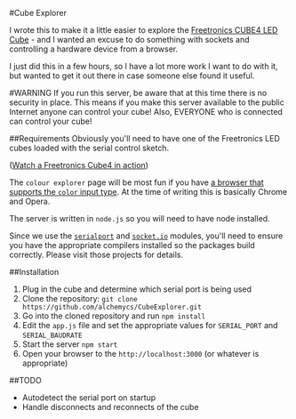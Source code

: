 #Cube Explorer

I wrote this to make it a little easier to explore the
[Freetronics CUBE4 LED Cube](http://www.freetronics.com/products/cube4-4x4x4-rgb-led-cube) - and I wanted an excuse to do something with sockets and controlling a hardware device from a browser.

I just did this in a few hours, so I have a lot more work I want to do with it, but wanted to get it out there in case
someone else found it useful.

#WARNING
If you run this server, be aware that at this time there is no security in place. This means if you make this server
available to the public Internet anyone can control your cube! Also, EVERYONE who is connected can control your cube!

##Requirements
Obviously you'll need to have one of the Freetronics LED cubes loaded with the serial control sketch.

([Watch a Freetronics Cube4 in action](http://www.youtube.com/embed/c8hrxd72H2E?feature=player_detailpage))

The `colour explorer` page will be most fun if you have [a browser that supports the `color` input type](http://caniuse.com/#search=color%20input).
At the time of writing this is basically Chrome and Opera.

The server is written in `node.js` so you will need to have node installed.

Since we use the [`serialport`](https://github.com/voodootikigod/node-serialport) and [`socket.io`](http://socket.io/)
modules, you'll need to ensure you have the appropriate compilers installed so the packages build correctly.
Please visit those projects for details.

##Installation

1. Plug in the cube and determine which serial port is being used
2. Clone the repository: `git clone https://github.com/alchemycs/CubeExplorer.git`
3. Go into the cloned repository and run `npm install`
4. Edit the `app.js` file and set the appropriate values for `SERIAL_PORT` and `SERIAL_BAUDRATE`
5. Start the server `npm start`
6. Open your browser to the `http://localhost:3000` (or whatever is appropriate)

##TODO
* Autodetect the serial port on startup
* Handle disconnects and reconnects of the cube
